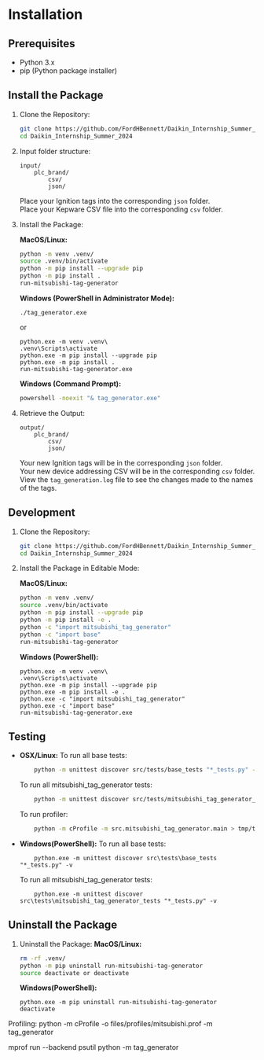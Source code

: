 # Installation

## Prerequisites
- Python 3.x
- pip (Python package installer)

## Install the Package

1. Clone the Repository:
    ```sh
    git clone https://github.com/FordHBennett/Daikin_Internship_Summer_2024.git
    cd Daikin_Internship_Summer_2024
    ```

2. Input folder structure:
    ```
    input/
        plc_brand/
            csv/
            json/
    ```

    Place your Ignition tags into the corresponding `json` folder.\
    Place your Kepware CSV file into the corresponding `csv` folder.

3. Install the Package:

    **MacOS/Linux:**
    ```sh
    python -m venv .venv/
    source .venv/bin/activate
    python -m pip install --upgrade pip
    python -m pip install .
    run-mitsubishi-tag-generator
    ```

    **Windows (PowerShell in Administrator Mode):**
    ```pwsh
    ./tag_generator.exe
    ```
    or
    ```pwsh
    python.exe -m venv .venv\
    .venv\Scripts\activate
    python.exe -m pip install --upgrade pip
    python.exe -m pip install .
    run-mitsubishi-tag-generator.exe
    ```

    **Windows (Command Prompt):**
    ```cmd  
    powershell -noexit "& tag_generator.exe"
    ```

4. Retrieve the Output:
    ```
    output/
        plc_brand/
            csv/
            json/
    ```
    Your new Ignition tags will be in the corresponding `json` folder.\
    Your new device addressing CSV will be in the corresponding `csv` folder.\
    View the `tag_generation.log` file to see the changes made to the names of the tags.

## Development

1. Clone the Repository:
    ```sh
    git clone https://github.com/FordHBennett/Daikin_Internship_Summer_2024.git
    cd Daikin_Internship_Summer_2024
    ```

2. Install the Package in Editable Mode:

    **MacOS/Linux:**
    ```sh
    python -m venv .venv/
    source .venv/bin/activate
    python -m pip install --upgrade pip
    python -m pip install -e .
    python -c "import mitsubishi_tag_generator"
    python -c "import base"
    run-mitsubishi-tag-generator
    ```

    **Windows (PowerShell):**
    ```pwsh
    python.exe -m venv .venv\
    .venv\Scripts\activate
    python.exe -m pip install --upgrade pip
    python.exe -m pip install -e .
    python.exe -c "import mitsubishi_tag_generator"
    python.exe -c "import base"
    run-mitsubishi-tag-generator.exe
    ```

## Testing

- **OSX/Linux:**
    To run all base tests:
    ```sh
        python -m unittest discover src/tests/base_tests "*_tests.py" -v 
    ```
    To run all mitsubishi_tag_generator tests:
    ```sh
        python -m unittest discover src/tests/mitsubishi_tag_generator_tests "*_tests.py" -v 
    ```
    To run profiler:
    ```sh
        python -m cProfile -m src.mitsubishi_tag_generator.main > tmp/tmp.prof
    ```
- **Windows(PowerShell):**
    To run all base tests:
    ```pwsh
        python.exe -m unittest discover src\tests\base_tests "*_tests.py" -v 
    ```
    To run all mitsubishi_tag_generator tests:
    ```pwsh
        python.exe -m unittest discover src\tests\mitsubishi_tag_generator_tests "*_tests.py" -v 
    ```

## Uninstall the Package
1. Uninstall the Package:
    **MacOS/Linux:**
    ```sh
    rm -rf .venv/
    python -m pip uninstall run-mitsubishi-tag-generator
    source deactivate or deactivate
    ```

    **Windows(PowerShell):**
    ```pwsh
    python.exe -m pip uninstall run-mitsubishi-tag-generator
    deactivate
    ```


Profiling: 
python -m cProfile -o files/profiles/mitsubishi.prof -m tag_generator 

mprof run --backend psutil python -m tag_generator